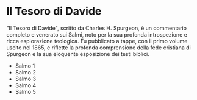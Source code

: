# Il Tesoro di Davide
"Il Tesoro di Davide", scritto da Charles H. Spurgeon, è un commentario completo e venerato sui Salmi, noto per la sua profonda introspezione e ricca esplorazione teologica. Fu pubblicato a tappe, con il primo volume uscito nel 1865, e riflette la profonda comprensione della fede cristiana di Spurgeon e la sua eloquente esposizione dei testi biblici.

- Salmo 1
- Salmo 2
- Salmo 3
- Salmo 4
- Salmo 5
  
